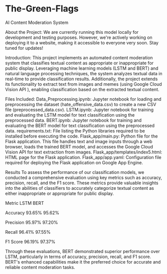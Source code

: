 # The-Green-Flags
AI Content Moderation System

About the Project:
We are currently running this model locally for development and testing purposes. However, we're actively working on deploying it to a website, making it accessible to everyone very soon. Stay tuned for updates!

Introduction:
This project implements an automated content moderation system that classifies textual content as appropriate or inappropriate for public display. Leveraging machine learning models (LSTM and BERT) and natural language processing techniques, the system analyzes textual data in real-time to provide classification results. Additionally, the project extends its functionality to extract text from images and memes (using Google Cloud Vision API ), enabling classification based on the extracted textual content.

Files Included:
Data_Preprocessing.ipynb: Jupyter notebook for loading and preprocessing the dataset (hate_offensive_data.csv) to create a new CSV file (preprocessed_data.csv).
LSTM.ipynb: Jupyter notebook for training and evaluating the LSTM model for text classification using the preprocessed data.
BERT.ipynb: Jupyter notebook for training and evaluating the BERT model for text classification using the preprocessed data.
requirements.txt: File listing the Python libraries required to be installed before executing the code.
Flask_app/main.py: Python file for the Flask application. This file handles text and image inputs through a web browser, loads the trained BERT model, and accesses the Google Cloud Vision API for text extraction from images.
Flask_app/templates/index5.html: HTML page for the Flask application.
Flask_app/app.yaml: Configuration file required for deploying the Flask application on Google App Engine.

Results
To assess the performance of our classification models, we conducted a comprehensive evaluation using key metrics such as accuracy, precision, recall, and the F1 score. These metrics provide valuable insights into the abilities of classifiers to accurately categorize textual content as either inappropriate or appropriate for public display.

Metric	LSTM	BERT

Accuracy	93.65%	95.62%

Precision	95.97%	97.20%

Recall	96.41%	97.55%

F1 Score	96.19%	97.37%

Through these evaluations, BERT demonstrated superior performance over LSTM, particularly in terms of accuracy, precision, recall, and F1 score. BERT's enhanced capabilities make it the preferred choice for accurate and reliable content moderation tasks.
